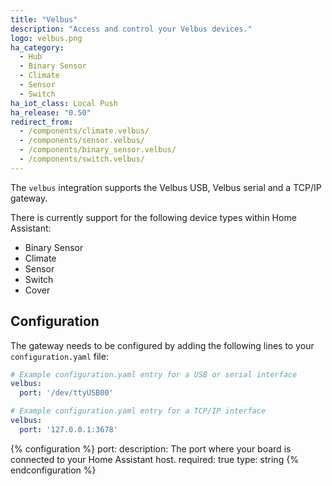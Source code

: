 ```yaml
---
title: "Velbus"
description: "Access and control your Velbus devices."
logo: velbus.png
ha_category:
  - Hub
  - Binary Sensor
  - Climate
  - Sensor
  - Switch
ha_iot_class: Local Push
ha_release: "0.50"
redirect_from:
  - /components/climate.velbus/
  - /components/sensor.velbus/
  - /components/binary_sensor.velbus/
  - /components/switch.velbus/
---
```


The `velbus` integration supports the Velbus USB, Velbus serial and a TCP/IP gateway.

There is currently support for the following device types within Home Assistant:

- Binary Sensor
- Climate
- Sensor
- Switch
- Cover

## Configuration

The gateway needs to be configured by adding the following lines to your `configuration.yaml` file:

```yaml
# Example configuration.yaml entry for a USB or serial interface
velbus:
  port: '/dev/ttyUSB00'
```

```yaml
# Example configuration.yaml entry for a TCP/IP interface
velbus:
  port: '127.0.0.1:3678'
```

{% configuration %}
port:
  description: The port where your board is connected to your Home Assistant host.
  required: true
  type: string
{% endconfiguration %}
